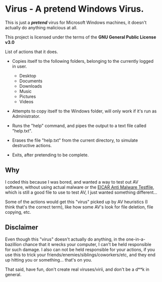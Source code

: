 # Virus - A pretend Windows Virus.

This is just a **_pretend_** virus for Microsoft Windows machines, it doesn't actually do anything malicious at all.

This project is licensed under the terms of the **GNU General Public License v3.0**

List of actions that it does.
- Copies itself to the following folders, belonging to the currently logged in user.
  - Desktop
  - Documents
  - Downloads
  - Music
  - Pictures
  - Videos

- Attempts to copy itself to the Windows folder, will only work if it's run as Administrator.
- Runs the "help" command, and pipes the output to a text file called "help.txt".
- Erases the file "help.txt" from the current directory, to simulate destructive actions.
- Exits, after pretending to be complete.

## Why
I coded this because I was bored, and wanted a way to test out AV software, without using actual malware or the [EICAR Anti Malware Testfile](https://www.eicar.org/?page_id=3950), which is still a good file to use to test AV, I just wanted something different...

Some of the actions would get this "virus" picked up by AV heuristics (I think that's the correct term), like how some AV's look for file deletion, file copying, etc.

## Disclaimer
Even though this "virus" doesn't actually do anything, in the one-in-a-bazillion chance that it wrecks your computer, I can't be held responsible for such damage.
I also can not be held responsible for your actions, if you use this to trick your friends/enemies/siblings/coworkers/etc, and they end up hitting you or something... that's on you.

That said, have fun, don't create real viruses/virii, and don't be a d**k in general.
